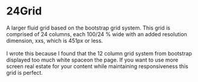 # 24Grid
A larger fluid grid based on the bootstrap grid system.  This grid is comprised of 24 columns, each 100/24 % wide with an added resolution dimension, xxs, which is 451px or less.
<br/><br/>
I wrote this because I found that the 12 column grid system from bootstrap displayed too much white spaceon the page.  If you want to use more screen real estate for your content while maintaining responsiveness this grid is perfect.

